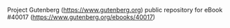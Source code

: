 Project Gutenberg (https://www.gutenberg.org) public repository for
eBook #40017 (https://www.gutenberg.org/ebooks/40017)
